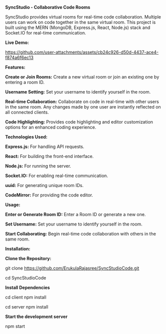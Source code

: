 **SyncStudio - Collaborative Code Rooms**

SyncStudio provides virtual rooms for real-time code collaboration. Multiple users can work on code together in the same virtual room. This project is built using the MERN (MongoDB, Express.js, React, Node.js) stack and Socket.IO for real-time communication.


**Live Demo:**


https://github.com/user-attachments/assets/cb24c926-d50d-4437-ace4-f874a6f6ec13


**Features:**

**Create or Join Rooms:** Create a new virtual room or join an existing one by entering a room ID.

**Username Setting:** Set your username to identify yourself in the room.

**Real-time Collaboration:** Collaborate on code in real-time with other users in the same room. Any changes made by one user are instantly reflected on all connected clients.

**Code Highlighting:** Provides code highlighting and editor customization options for an enhanced coding experience.


**Technologies Used:**

**Express.js:** For handling API requests.

**React:** For building the front-end interface.

**Node.js:** For running the server.

**Socket.IO:** For enabling real-time communication.

**uuid:** For generating unique room IDs.

**CodeMirror:** For providing the code editor.

**Usage:**

**Enter or Generate Room ID:** Enter a Room ID or generate a new one.

**Set Username:** Set your username to identify yourself in the room.

**Start Collaborating:** Begin real-time code collaboration with others in the same room.

**Installation:**

**Clone the Repository:**

git clone https://github.com/ErukulaRajasree/SyncStudioCode.git

cd SyncStudioCode

**Install Dependencies**

cd client
npm install

cd server
npm install

**Start the development server**

npm start




